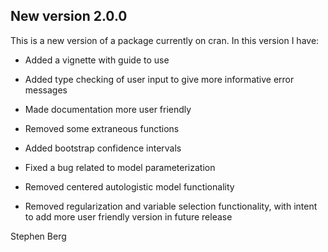 ## New version 2.0.0
This is a new version of a package currently on cran. In this version I have:

* Added a vignette with guide to use

* Added type checking of user input to give more informative error messages

* Made documentation more user friendly

* Removed some extraneous functions

* Added bootstrap confidence intervals

* Fixed a bug related to model parameterization

* Removed centered autologistic model functionality

* Removed regularization and variable selection functionality, with intent to add more user friendly version in future release

Stephen Berg